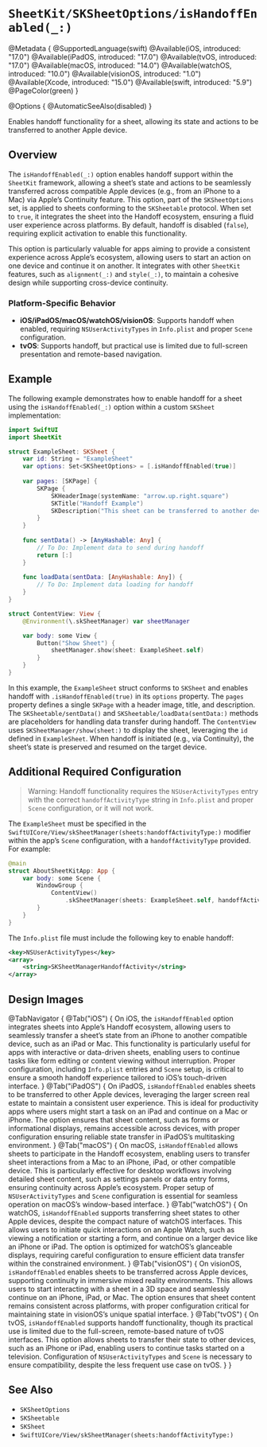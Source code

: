# ``SheetKit/SKSheetOptions/isHandoffEnabled(_:)``

@Metadata {
    @SupportedLanguage(swift)
    @Available(iOS, introduced: "17.0")
    @Available(iPadOS, introduced: "17.0")
    @Available(tvOS, introduced: "17.0")
    @Available(macOS, introduced: "14.0")
    @Available(watchOS, introduced: "10.0")
    @Available(visionOS, introduced: "1.0")
    @Available(Xcode, introduced: "15.0")
    @Available(swift, introduced: "5.9")
    @PageColor(green)
}

@Options {
    @AutomaticSeeAlso(disabled)
}

Enables handoff functionality for a sheet, allowing its state and actions to be transferred to another Apple device.

## Overview

The `isHandoffEnabled(_:)` option enables handoff support within the ``SheetKit`` framework, allowing a sheet’s state and actions to be seamlessly transferred across compatible Apple devices (e.g., from an iPhone to a Mac) via Apple’s Continuity feature. This option, part of the ``SKSheetOptions`` set, is applied to sheets conforming to the ``SKSheetable`` protocol. When set to `true`, it integrates the sheet into the Handoff ecosystem, ensuring a fluid user experience across platforms. By default, handoff is disabled (`false`), requiring explicit activation to enable this functionality.

This option is particularly valuable for apps aiming to provide a consistent experience across Apple’s ecosystem, allowing users to start an action on one device and continue it on another. It integrates with other `SheetKit` features, such as ``alignment(_:)`` and ``style(_:)``, to maintain a cohesive design while supporting cross-device continuity.

### Platform-Specific Behavior

- **iOS/iPadOS/macOS/watchOS/visionOS**: Supports handoff when enabled, requiring `NSUserActivityTypes` in `Info.plist` and proper `Scene` configuration.
- **tvOS**: Supports handoff, but practical use is limited due to full-screen presentation and remote-based navigation.

## Example

The following example demonstrates how to enable handoff for a sheet using the `isHandoffEnabled(_:)` option within a custom ``SKSheet`` implementation:

```swift
import SwiftUI
import SheetKit

struct ExampleSheet: SKSheet {
    var id: String = "ExampleSheet"
    var options: Set<SKSheetOptions> = [.isHandoffEnabled(true)]
    
    var pages: [SKPage] {
        SKPage {
            SKHeaderImage(systemName: "arrow.up.right.square")
            SKTitle("Handoff Example")
            SKDescription("This sheet can be transferred to another device.")
        }
    }
    
    func sentData() -> [AnyHashable: Any] {
        // To Do: Implement data to send during handoff
        return [:]
    }
    
    func loadData(sentData: [AnyHashable: Any]) {
        // To Do: Implement data loading for handoff
    }
}

struct ContentView: View {
    @Environment(\.skSheetManager) var sheetManager

    var body: some View {
        Button("Show Sheet") {
            sheetManager.show(sheet: ExampleSheet.self)
        }
    }
}
```

In this example, the `ExampleSheet` struct conforms to `SKSheet` and enables handoff with `.isHandoffEnabled(true)` in its `options` property. The `pages` property defines a single ``SKPage`` with a header image, title, and description. The ``SKSheetable/sentData()`` and ``SKSheetable/loadData(sentData:)`` methods are placeholders for handling data transfer during handoff. The `ContentView` uses ``SKSheetManager/show(sheet:)`` to display the sheet, leveraging the `id` defined in `ExampleSheet`. When handoff is initiated (e.g., via Continuity), the sheet’s state is preserved and resumed on the target device.

## Additional Required Configuration

> Warning: Handoff functionality requires the `NSUserActivityTypes` entry with the correct `handoffActivityType` string in `Info.plist` and proper `Scene` configuration, or it will not work.

The `ExampleSheet` must be specified in the ``SwiftUICore/View/skSheetManager(sheets:handoffActivityType:)`` modifier within the app’s `Scene` configuration, with a `handoffActivityType` provided. For example:

```swift
@main
struct AboutSheetKitApp: App {
    var body: some Scene {
        WindowGroup {
            ContentView()
                .skSheetManager(sheets: ExampleSheet.self, handoffActivityType: "SKSheetManagerHandoffActivity")
        }
    }
}
```

The `Info.plist` file must include the following key to enable handoff:

```xml
<key>NSUserActivityTypes</key>
<array>
    <string>SKSheetManagerHandoffActivity</string>
</array>
```

## Design Images

@TabNavigator {
    @Tab("iOS") {
        On iOS, the `isHandoffEnabled` option integrates sheets into Apple’s Handoff ecosystem, allowing users to seamlessly transfer a sheet’s state from an iPhone to another compatible device, such as an iPad or Mac. This functionality is particularly useful for apps with interactive or data-driven sheets, enabling users to continue tasks like form editing or content viewing without interruption. Proper configuration, including `Info.plist` entries and `Scene` setup, is critical to ensure a smooth handoff experience tailored to iOS’s touch-driven interface.
    }
    @Tab("iPadOS") {
        On iPadOS, `isHandoffEnabled` enables sheets to be transferred to other Apple devices, leveraging the larger screen real estate to maintain a consistent user experience. This is ideal for productivity apps where users might start a task on an iPad and continue on a Mac or iPhone. The option ensures that sheet content, such as forms or informational displays, remains accessible across devices, with proper configuration ensuring reliable state transfer in iPadOS’s multitasking environment.
    }
    @Tab("macOS") {
        On macOS, `isHandoffEnabled` allows sheets to participate in the Handoff ecosystem, enabling users to transfer sheet interactions from a Mac to an iPhone, iPad, or other compatible device. This is particularly effective for desktop workflows involving detailed sheet content, such as settings panels or data entry forms, ensuring continuity across Apple’s ecosystem. Proper setup of `NSUserActivityTypes` and `Scene` configuration is essential for seamless operation on macOS’s window-based interface.
    }
    @Tab("watchOS") {
        On watchOS, `isHandoffEnabled` supports transferring sheet states to other Apple devices, despite the compact nature of watchOS interfaces. This allows users to initiate quick interactions on an Apple Watch, such as viewing a notification or starting a form, and continue on a larger device like an iPhone or iPad. The option is optimized for watchOS’s glanceable displays, requiring careful configuration to ensure efficient data transfer within the constrained environment.
    }
    @Tab("visionOS") {
        On visionOS, `isHandoffEnabled` enables sheets to be transferred across Apple devices, supporting continuity in immersive mixed reality environments. This allows users to start interacting with a sheet in a 3D space and seamlessly continue on an iPhone, iPad, or Mac. The option ensures that sheet content remains consistent across platforms, with proper configuration critical for maintaining state in visionOS’s unique spatial interface.
    }
    @Tab("tvOS") {
        On tvOS, `isHandoffEnabled` supports handoff functionality, though its practical use is limited due to the full-screen, remote-based nature of tvOS interfaces. This option allows sheets to transfer their state to other devices, such as an iPhone or iPad, enabling users to continue tasks started on a television. Configuration of `NSUserActivityTypes` and `Scene` is necessary to ensure compatibility, despite the less frequent use case on tvOS.
    }
}

## See Also

- ``SKSheetOptions``
- ``SKSheetable``
- ``SKSheet``
- ``SwiftUICore/View/skSheetManager(sheets:handoffActivityType:)``
